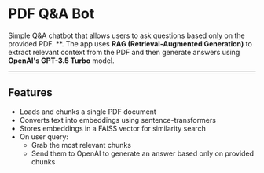 # PDF Q&A Bot

Simple Q&A chatbot that allows users to ask questions based only on the provided PDF. **. The app uses **RAG (Retrieval-Augmented Generation)** to extract relevant context from the PDF and then generate answers using **OpenAI's GPT-3.5 Turbo** model.

---

## Features

- Loads and chunks a single PDF document
- Converts text into embeddings using sentence-transformers
- Stores embeddings in a FAISS vector for similarity search
- On user query:
  - Grab the most relevant chunks
  - Send them to OpenAI to generate an answer based only on provided chunks

